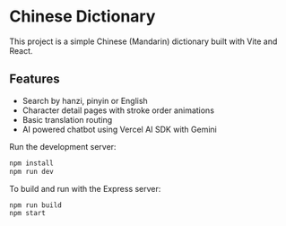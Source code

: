 # Chinese Dictionary

This project is a simple Chinese (Mandarin) dictionary built with Vite and React.

## Features
- Search by hanzi, pinyin or English
- Character detail pages with stroke order animations
- Basic translation routing
- AI powered chatbot using Vercel AI SDK with Gemini

Run the development server:
```bash
npm install
npm run dev
```

To build and run with the Express server:
```bash
npm run build
npm start
```
